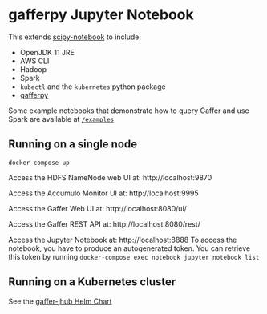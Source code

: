 # gafferpy Jupyter Notebook

This extends [scipy-notebook](https://github.com/jupyter/docker-stacks/tree/master/scipy-notebook) to include:

* OpenJDK 11 JRE
* AWS CLI
* Hadoop
* Spark
* `kubectl` and the `kubernetes` python package
* [gafferpy](https://github.com/gchq/gaffer-tools/tree/master/python-shell)

Some example notebooks that demonstrate how to query Gaffer and use Spark are available at [`/examples`](examples/)


## Running on a single node

```
docker-compose up
```

Access the HDFS NameNode web UI at: http://localhost:9870

Access the Accumulo Monitor UI at: http://localhost:9995

Access the Gaffer Web UI at: http://localhost:8080/ui/

Access the Gaffer REST API at: http://localhost:8080/rest/

Access the Jupyter Notebook at: http://localhost:8888
To access the notebook, you have to produce an autogenerated token. You can retrieve this token by running `docker-compose exec notebook jupyter notebook list`

## Running on a Kubernetes cluster

See the [gaffer-jhub Helm Chart](../../kubernetes/gaffer-jhub/)
